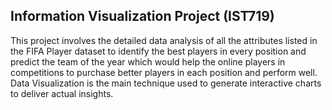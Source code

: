 ## Information Visualization Project (IST719)

This project involves the detailed data analysis of all the attributes listed in the FIFA Player dataset to identify the best players in every position and predict the team of the year which would help the online players in competitions to purchase better players in each position and perform well. Data Visualization is the main technique used to generate interactive charts to deliver actual insights.
